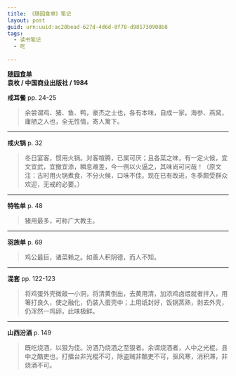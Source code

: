 ```yaml
---
title: 《随园食单》笔记
layout: post
guid: urn:uuid:ac28bead-627d-4d6d-8f78-d981730908b8
tags:
  - 读书笔记
  - 吃
  
---
```


__[随园食单](http://book.douban.com/subject/4117724/)__    
__袁枚 / 中国商业出版社 / 1984__  

__戒耳餐__ pp. 24-25

> 余尝谓鸡、猪、鱼、鸭，豪杰之士也，各有本味，自成一家。海参、燕窝，庸陋之人也，全无性情，寄人篱下。

---

__戒火锅__ p. 32 

> 冬日宴客，惯用火锅。对客喧腾，已属可厌；且各菜之味，有一定火候，宜文宜武，宜撤宜添，瞬息难差，今一例以火逼之，其味尚可问哉！（原文注：古时用火锅煮食，不分火候，口味不佳。现在已有改进，冬季颇受群众欢迎，无戒的必要。）

---

__特牲单__ p. 48

> 猪用最多，可称广大教主。

---

__羽族单__ p. 69

> 鸡公最巨，诸菜赖之。如善人积阴德，而人不知。

---

__混套__ pp. 122-123

> 将鸡蛋外壳微敲一小洞，将清黄倒出，去黄用清，加浓鸡卤煨就者拌入，用箸打良久，使之融化，仍装入蛋壳中；上用纸封好，饭锅蒸熟，剥去外壳，仍浑然一鸡卵，此味极鲜。

---

__山西汾酒__ p. 149

> 既吃烧酒，以狠为佳。汾酒乃烧酒之至狠者。余谓烧酒者，人中之光棍，县中之酷吏也，打擂台非光棍不可，除盗贼非酷吏不可，驱风寒，消积滞，非烧酒不可。










